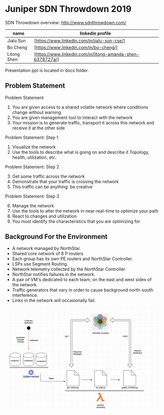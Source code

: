 # Juniper SDN Throwdown 2019

SDN Throwdown overview: http://www.sdnthrowdown.com/

| name | linkedin profile |
| ------ | ------ |
| Jialu Sun | [https://www.linkedin.com/in/jialu-sun-cse/]|
| Bo Cheng | [https://www.linkedin.com/in/bo-cheng/]|
| Litong Shen | [https://www.linkedin.com/in/litong-amanda-shen-b378727a/]|

Presentation ppt is located in docs folder.

## Problem Statement

Problem Statement
1. You are given access to a shared volatile network where
conditions change without warning
2.  You are given management tool to interact with the network
3.  Your mission is to generate traffic, transport it across this network and receive it at the other side

Problem Statement: Step 1

1.  Visualize the network
2.  Use the tools to describe what is going on and describe it
 Topology, health, utilization, etc.
 
Problem Statement: Step 2

3. Get some traffic across the network
4. Demonstrate that your traffic is crossing the network
5. This traffic can be anything: be creative

Problem Statement: Step 3

6. Manage the network
7. Use the tools to alter the network in near-real-time to optimize
your path
8. React to changes and utilization
9. You must identify the characteristics that you are optimizing
for

## Background For the Environment

- A network managed by NorthStar. 
- Shared core network of 8 P routers
- Each group has its own PE routers and NorthStar Controller. 
- LSPs use Segment Routing.
- Network telemetry collected by the NorthStar Controller.
- NorthStar notifies failures in the network.
- A pair of VM's dedicated to each team; on the east and west sides of the network.
- Traffic generators that vary in order to cause background north-south interference.
- Links in the network will occasionally fail.

![设计图](/images/design.png)
